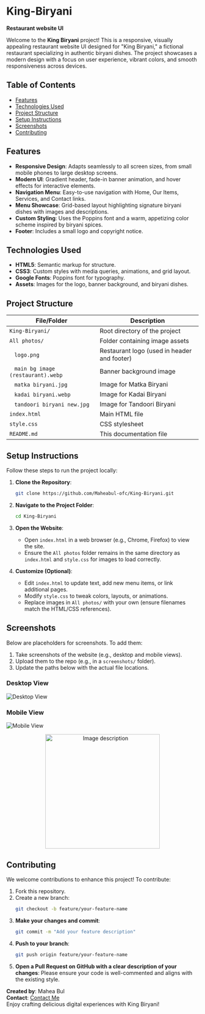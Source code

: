 # King-Biryani
**Restaurant website UI**


Welcome to the **King Biryani** project! This is a responsive, visually appealing restaurant website UI designed for "King Biryani," a fictional restaurant specializing in authentic biryani dishes. The project showcases a modern design with a focus on user experience, vibrant colors, and smooth responsiveness across devices.

## Table of Contents
- [Features](#features)
- [Technologies Used](#technologies-used)
- [Project Structure](#project-structure)
- [Setup Instructions](#setup-instructions)
- [Screenshots](#screenshots)
- [Contributing](#contributing)

## Features
- **Responsive Design**: Adapts seamlessly to all screen sizes, from small mobile phones to large desktop screens.
- **Modern UI**: Gradient header, fade-in banner animation, and hover effects for interactive elements.
- **Navigation Menu**: Easy-to-use navigation with Home, Our Items, Services, and Contact links.
- **Menu Showcase**: Grid-based layout highlighting signature biryani dishes with images and descriptions.
- **Custom Styling**: Uses the Poppins font and a warm, appetizing color scheme inspired by biryani spices.
- **Footer**: Includes a small logo and copyright notice.

## Technologies Used
- **HTML5**: Semantic markup for structure.
- **CSS3**: Custom styles with media queries, animations, and grid layout.
- **Google Fonts**: Poppins font for typography.
- **Assets**: Images for the logo, banner background, and biryani dishes.

## Project Structure

| File/Folder                  | Description                                      |
|------------------------------|--------------------------------------------------|
| `King-Biryani/`              | Root directory of the project                   |
| `All photos/`                | Folder containing image assets                  |
| &nbsp;&nbsp;&nbsp;`logo.png` | Restaurant logo (used in header and footer)      |
| &nbsp;&nbsp;&nbsp;`main bg image (restaurant).webp` | Banner background image                  |
| &nbsp;&nbsp;&nbsp;`matka biryani.jpg` | Image for Matka Biryani                   |
| &nbsp;&nbsp;&nbsp;`kadai biryani.webp` | Image for Kadai Biryani                   |
| &nbsp;&nbsp;&nbsp;`tandoori biryani new.jpg` | Image for Tandoori Biryani               |
| `index.html`                 | Main HTML file                                  |
| `style.css`                  | CSS stylesheet                                  |
| `README.md`                  | This documentation file                         |

## Setup Instructions
Follow these steps to run the project locally:

1. **Clone the Repository**:
   ```bash
   git clone https://github.com/Maheabul-ofc/King-Biryani.git
2. **Navigate to the Project Folder**:
   ```bash
   cd King-Biryani

3. **Open the Website**:
   - Open `index.html` in a web browser (e.g., Chrome, Firefox) to view the site.
   - Ensure the `All photos` folder remains in the same directory as `index.html` and `style.css` for images to load correctly.

4. **Customize (Optional)**:
   - Edit `index.html` to update text, add new menu items, or link additional pages.
   - Modify `style.css` to tweak colors, layouts, or animations.
   - Replace images in `All photos/` with your own (ensure filenames match the HTML/CSS references).

## Screenshots
Below are placeholders for screenshots. To add them:
1. Take screenshots of the website (e.g., desktop and mobile views).
2. Upload them to the repo (e.g., in a `screenshots/` folder).
3. Update the paths below with the actual file locations.

### Desktop View
![Desktop View](./All%20photos/desktop%20view.png)

### Mobile View
![Mobile View](./All%20photos/mobile%20view.png)
<p align="center">
  <img src="./All%20photos/mobile%20view.png" alt="Image description" width="300">
</p>



## Contributing
We welcome contributions to enhance this project! To contribute:
1. Fork this repository.
2. Create a new branch:
   ```bash
   git checkout -b feature/your-feature-name

3. **Make your changes and commit**:
   ```bash
   git commit -m "Add your feature description"

4. **Push to your branch**:
   ```bash
   git push origin feature/your-feature-name
5. **Open a Pull Request on GitHub with a clear description of your changes**:
   Please ensure your code is well-commented and aligns with the existing style.


**Created by**: Mahea Bul <br>
**Contact**: 
[Contact Me](mailto:maheabulwork@gmail.com)
<br>Enjoy crafting delicious digital experiences with King Biryani!
